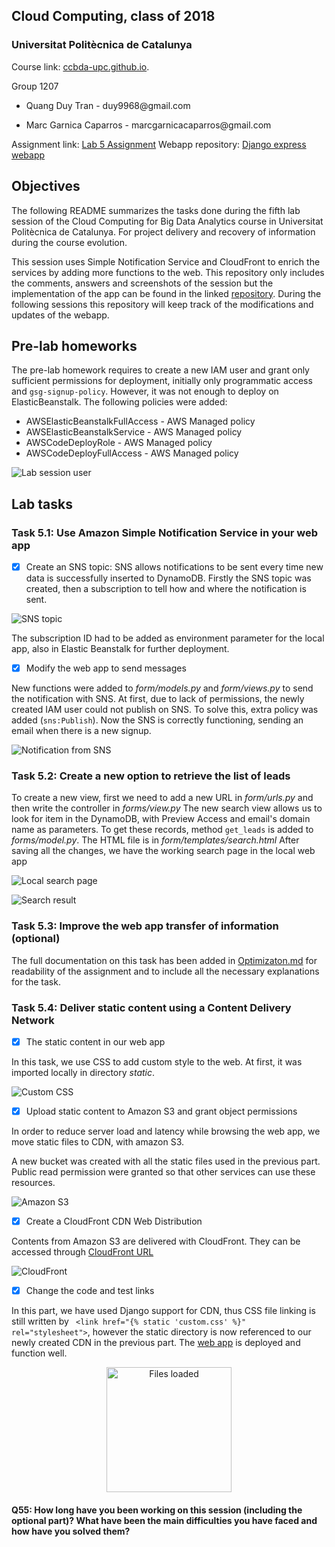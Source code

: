 Cloud Computing, class of 2018
------------------------------

### Universitat Politècnica de Catalunya

Course link: [ccbda-upc.github.io](https://ccbda-upc.github.io/).

Group 1207

-   Quang Duy Tran - duy9968\@gmail.com

-   Marc Garnica Caparros - marcgarnicacaparros\@gmail.com

Assignment link: [Lab 5 Assignment](https://github.com/CCBDA-UPC/Assignments-2018/blob/master/Lab05.md)
Webapp repository: [Django express webapp](https://github.com/marcgarnica13/eb-django-express-singup-base)

## Objectives

The following README summarizes the tasks done during the fifth lab session of the Cloud Computing for Big Data Analytics course in Universitat Politècnica de Catalunya. For project delivery and recovery of information during the course evolution.

This session uses Simple Notification Service and CloudFront to enrich the services by adding more functions to the web. This repository only includes the comments, answers and screenshots of the session but the implementation of the app can be found in the linked [repository](https://github.com/marcgarnica13/eb-django-express-singup-base). During the following sessions this repository will keep track of the modifications and updates of the webapp.

## Pre-lab homeworks

The pre-lab homework requires to create a new IAM user and grant only sufficient permissions for deployment, initially only programmatic access and `gsg-signup-policy`. However, it was not enough to deploy on ElasticBeanstalk. The following policies were added:
-   AWSElasticBeanstalkFullAccess - AWS Managed policy
-   AWSElasticBeanstalkService - AWS Managed policy
-   AWSCodeDeployRole - AWS Managed policy
-   AWSCodeDeployFullAccess - AWS Managed policy

![Lab session user](img/lab_user_policies.png)

## Lab tasks

### Task 5.1: Use Amazon Simple Notification Service in your web app
-  [x] Create an SNS topic: SNS allows notifications to be sent every time new data is successfully inserted to DynamoDB. Firstly the SNS topic was created, then a subscription to tell how and where the notification is sent.

![SNS topic](img/sns.png)

The subscription ID had to be added as environment parameter for the local app, also in Elastic Beanstalk for further deployment.

-  [x] Modify the web app to send messages

New functions were added to _form/models.py_ and _form/views.py_ to send the notification with SNS. At first, due to lack of permissions, the newly created IAM user could not publish on SNS. To solve this, extra policy was added (`sns:Publish`). Now the SNS is correctly functioning, sending an email when there is a new signup.

![Notification from SNS](img/receiving_new_singup.png)

### Task 5.2: Create a new option to retrieve the list of leads

To create a new view, first we need to add a new URL in _form/urls.py_ and then write the controller in _forms/view.py_
The new search view allows us to look for item in the DynamoDB, with Preview Access and email's domain name as parameters. To get these records, method `get_leads` is added to _forms/model.py_. The HTML file is in _form/templates/search.html_
After saving all the changes, we have the working search page in the local web app

![Local search page](img/search_local.png)

![Search result](img/search_local_result.png)

### Task 5.3: Improve the web app transfer of information (optional)
The full documentation on this task has been added in [Optimizaton.md](./Optimization.md) for readability of the assignment and to include all the necessary explanations for the task.

### Task 5.4: Deliver static content using a Content Delivery Network

-  [x] The static content in our web app

In this task, we use CSS to add custom style to the web. At first, it was imported locally in directory _static_.

![Custom CSS](img/css.png)

-  [x] Upload static content to Amazon S3 and grant object permissions

In order to reduce server load and latency while browsing the web app, we move static files to CDN, with amazon S3.

A new bucket was created with all the static files used in the previous part. Public read permission were granted so that other services can use these resources.

![Amazon S3](img/s3.png)

-  [x] Create a CloudFront CDN Web Distribution

Contents from Amazon S3 are delivered with CloudFront. They can be accessed through [CloudFront URL](http://d1r98hpe7s1rff.cloudfront.net/custom.css)

![CloudFront](img/cloudfront.png)

-  [x] Change the code and test links

In this part, we have used Django support for CDN, thus CSS file linking is still written by ` <link href="{% static 'custom.css' %}" rel="stylesheet">`, however the static directory is now referenced to our newly created CDN in the previous part.
The [web app](http://gsgsignup-cc.eu-west-1.elasticbeanstalk.com/) is deployed and function well.

<p align="center"><img src="./img/load.png" title="Files loaded"/ width="200"></p>

#### Q55: How long have you been working on this session (including the optional part)? What have been the main difficulties you have faced and how have you solved them?
